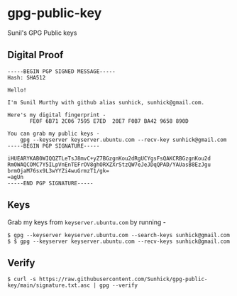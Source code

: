 # gpg-public-key
Sunil's GPG Public keys

## Digital Proof
```
-----BEGIN PGP SIGNED MESSAGE-----
Hash: SHA512

Hello!

I'm Sunil Murthy with github alias sunhick, sunhick@gmail.com.

Here's my digital fingerprint -
       FE0F 6B71 2C06 7595 E7ED  20E7 F0B7 BA42 9658 890D

You can grab my public keys -
    gpg --keyserver keyserver.ubuntu.com --recv-key sunhick@gmail.com
-----BEGIN PGP SIGNATURE-----

iHUEARYKAB0WIQQZTLeTsJ8mvC+yZ7BGzgnKou2dRgUCYgsFsQAKCRBGzgnKou2d
RmOWAQCOMC7Y5ILpVnEnTEFrOV8ghORXZXrStzQW7eJeJDqQPAD/YAUasB8EzJgu
brmOjaM76sx9L3wYYZi4wuGrmzT1/gk=
=agUn
-----END PGP SIGNATURE-----
```

## Keys
Grab my keys from ```keyserver.ubuntu.com``` by running -
```
$ gpg --keyserver keyserver.ubuntu.com --search-keys sunhick@gmail.com
$ $ gpg --keyserver keyserver.ubuntu.com --recv-keys sunhick@gmail.com
```

## Verify
```
$ curl -s https://raw.githubusercontent.com/Sunhick/gpg-public-key/main/signature.txt.asc | gpg --verify
```